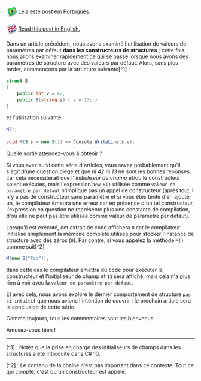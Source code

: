 <p><img src="https://github.com/adrianoc/BlogCode/blob/041acbc54fda6b4c970bebfbb89da899be6e2190/StructCtors/images/brazil_glossy_wave_icon_64.png?raw=true" style="width:32px;height:32px;vertical-align: middle;border: 0px; padding: 0px; box-shadow: none;"><a href="https://programing-fun.blogspot.com/2025/01/structs.8.pt.html">Leia este post em Português.</a></p>

<p><img src="https://github.com/adrianoc/BlogCode/blob/041acbc54fda6b4c970bebfbb89da899be6e2190/StructCtors/images/united_kingdom_glossy_wave_icon_64.png?raw=true" style="width:32px;height:32px;vertical-align: middle;border: 0px; padding: 0px; box-shadow: none;"><a href="https://programing-fun.blogspot.com/2025/01/structs.8.en.html">Read this post in English.</a></p>

<script>
populateToc("https://raw.githubusercontent.com/adrianoc/BlogCode/refs/heads/main/StructCtors/toc.fr.js", 'struct-series-toc');
</script>
<p id="struct-series-toc">

Dans un article précédent, nous avons examiné l'utilisation de valeurs de paramètres par défaut **dans les constructeurs de structures** ; cette fois, nous allons examiner rapidement ce qui se passe lorsque nous avons des paramètres de structure avec des valeurs par défaut. Alors, sans plus tarder, commençons par la structure suivante[^1] :

```csharp
struct S
{
    public int v = 42;
    public S(string s) { v = 13; }
}
```

et l'utilisation suivante :

```csharp
M();

void M(S s = new S()) => Console.WriteLine(s.v);
```

Quelle sortie attendez-vous à obtenir ?

Si vous avez suivi cette série d'articles, vous savez probablement qu'il s'agit d'une question piège et que ni *42* ni *13* ne sont les bonnes réponses, car cela nécessiterait que l' *initialiseur de champ* et/ou le constructeur soient exécutés, mais l'expression `new S()` utilisée comme `valeur de paramètre par défaut` n'implique pas un appel de constructeur (après tout, il n'y a pas de constructeur sans paramètre et si vous êtes tenté d'en ajouter un, le compilateur émettra une erreur car en présence d'un tel constructeur, l'expression en question ne représente plus une constante de compilation, d'où elle ne peut pas être utilisée comme valeur de paramètre par défaut).

Lorsqu'il est exécuté, cet extrait de code affichera `0` car le compilateur initialise simplement la mémoire complète utilisée pour stocker l'instance de structure avec des zéros (`0`). Par contre, si vous appelez la méthode `M()` comme suit[^2]

```csharp
M(new S("Foo"));
```

dans cette cas le compilateur émettra du code pour exécuter le constructeur et l'initialiseur de champ et `13` sera affiché, mais cela n'a plus rien à voir avec la `valeur de paramètre par défaut`.

Et avec cela, nous avons exploré le dernier comportement de structure `pas si intuitif` que nous avions l'intention de couvrir ; le prochain article sera la conclusion de cette série.

Comme toujours, tous les commentaires sont les bienvenus.

Amusez-vous bien !

---
[^1] : Notez que la prise en charge des initialiseurs de champs dans les structures a été introduite dans C# 10.

[^2] : Le contenu de la chaîne n'est pas important dans ce contexte. Tout ce qui compte, c'est qu'un constructeur est appelé.